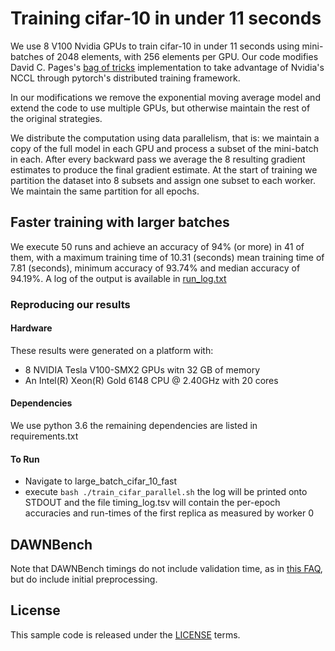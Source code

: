 # Training cifar-10 in under 11 seconds

We use 8 V100 Nvidia GPUs to train cifar-10 in under 11 seconds using mini-batches of 2048 elements,
with 256 elements per GPU.
Our code modifies David C. Pages's 
[bag of tricks](https://github.com/davidcpage/cifar10-fast/blob/master/bag_of_tricks.ipynb) 
implementation to take advantage of Nvidia's NCCL through pytorch's distributed training framework.

In our modifications we remove the exponential moving average model and extend the code to use multiple GPUs, 
but otherwise maintain the rest of the original strategies. 

We distribute the computation using data parallelism, that is: we maintain a copy of the full model in each GPU and process a subset of 
 the mini-batch in each. After every backward pass we average the 8 resulting gradient estimates to produce the 
 final gradient estimate. 
 At the start of training we partition the dataset into 8 subsets and assign one subset to each worker. We maintain 
 the same partition for all epochs. 

## Faster training with larger batches

We execute 50 runs and achieve an accuracy of 94% (or more) in 41 of them, with a maximum training time of 
10.31 (seconds) mean training time of 7.81 (seconds), minimum accuracy of 93.74% and median accuracy of 94.19%.
A log of the output is available in [run_log.txt](run_log.txt)

### Reproducing our results 
#### Hardware
These results were generated on a platform with:
- 8 NVIDIA Tesla V100-SMX2 GPUs witn 32 GB of memory
- An Intel(R) Xeon(R) Gold 6148 CPU @ 2.40GHz with 20 cores

#### Dependencies
We use python 3.6 the remaining dependencies are listed in requirements.txt

#### To Run
- Navigate to large_batch_cifar_10_fast 
- execute `bash ./train_cifar_parallel.sh` the log will be printed onto STDOUT and the file timing_log.tsv will contain 
the per-epoch accuracies and run-times of the first replica as measured by worker 0

## DAWNBench 
 Note that DAWNBench timings do not include validation time, as in 
 [this FAQ](https://github.com/stanford-futuredata/dawn-bench-entries), 
 but do include initial preprocessing.
 
## License
This sample code is released under the [LICENSE](LICENSE) terms.

